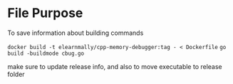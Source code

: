 # File Purpose
To save information about building commands

`docker build -t elearnmally/cpp-memory-debugger:tag - < Dockerfile`
`go build -buildmode cbug.go`

make sure to update release info, and also to move executable to release folder
